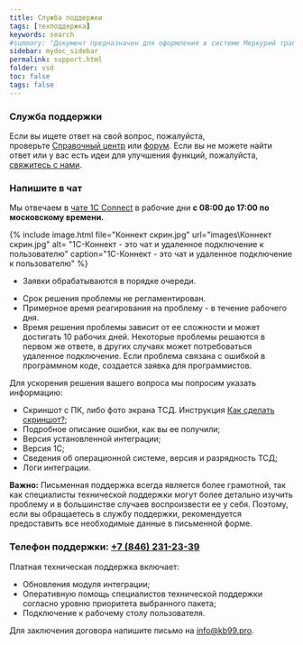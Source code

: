 ```yaml
---
title: Служба поддержки
tags: [техподдержка]
keywords: search
#summary: "Документ предназначен для оформления в системе Меркурий транспортной партии."
sidebar: mydoc_sidebar
permalink: support.html
folder: vsd
toc: false
tags: false
---
```


<style>
.result {
background-color: #000000;
border: 1px solid #dedede;
padding: 10px;
margin-top: 10px;
margin-bottom: 10px;
}
</style>

### **Служба поддержки**

Если вы ищете ответ на свой вопрос, пожалуйста, проверьте [Справочный центр](https://redmine.kb99.pro/projects/vsd_1c/wiki/) или [форум](https://redmine.kb99.pro/projects/vsd_1c/boards). Если вы не можете найти ответ или у вас есть идеи для улучшения функций, пожалуйста, [свяжитесь с нами](https://xn----ctbjbnchgq5bbglv.xn--p1ai/).

### **Напишите в чат**

Мы отвечаем в [чате 1C Connect](https://1c-connect.com/join/s/bhbgroe537bz3pxg1g9ja6eroe) в рабочие дни **с 08:00 до 17:00 по московскому времени.**

{% include image.html file="Коннект скрин.jpg" url="images\Коннект скрин.jpg" alt= "1C-Коннект - это чат и удаленное подключение к пользователю" caption="1C-Коннект - это чат и удаленное подключение к пользователю" %}

* Заявки обрабатываются в порядке очереди.
- Срок решения проблемы не регламентирован.
- Примерное время реагирования на проблему - в течение рабочего дня.
- Время решения проблемы зависит от ее сложности и может достигать 10 рабочих дней. Некоторые проблемы решаются в первом же ответе, в других случаях может потребоваться удаленное подключение. Если проблема связана с ошибкой в программном коде, создается заявка для программистов.


Для ускорения решения вашего вопроса мы попросим указать информацию:

- Скриншот с ПК, либо фото экрана ТСД. Инструкция [Как сделать скриншот?](https://kb99.pro/print_screen);
- Подробное описание ошибки, как вы ее получили;
- Версия установленной интеграции;
- Версия 1С;
- Сведения об операционной системе, версия и разрядность ТСД;
- Логи интеграции.


**Важно:** Письменная поддержка всегда является более грамотной, так как специалисты технической поддержки могут более детально изучить проблему и в большинстве случаев воспроизвести ее у себя. Поэтому, если вы обращаетесь в службу поддержки, рекомендуется предоставить все необходимые данные в письменной форме.

### **Телефон поддержки: [+7 (846) 231-23-39](tel:+788462312339)**


Платная техническая поддержка включает:

- Обновления модуля интеграции;
- Оперативную помощь специалистов технической поддержки согласно уровню приоритета выбранного пакета;
- Подключение к рабочему столу пользователя.

Для заключения договора напишите письмо на [info@kb99.pro](mailto:info@kb99.pro).


